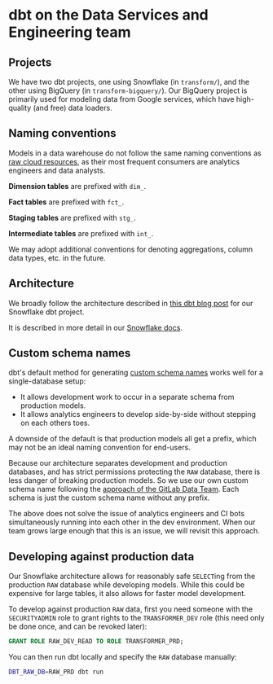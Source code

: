 # dbt on the Data Services and Engineering team

## Projects

We have two dbt projects, one using Snowflake (in `transform/`),
and the other using BigQuery (in `transform-bigquery/`).
Our BigQuery project is primarily used for modeling data from Google services, which
have high-quality (and free) data loaders.

## Naming conventions

Models in a data warehouse do not follow the same naming conventions as [raw cloud resources](./naming-conventions.md#general-approach),
as their most frequent consumers are analytics engineers and data analysts.

**Dimension tables** are prefixed with `dim_`.

**Fact tables** are prefixed with `fct_`.

**Staging tables** are prefixed with `stg_`.

**Intermediate tables** are prefixed with `int_`.

We may adopt additional conventions for denoting aggregations, column data types, etc. in the future.

## Architecture

We broadly follow the architecture described in
[this dbt blog post](https://www.getdbt.com/blog/how-we-configure-snowflake/)
for our Snowflake dbt project.

It is described in more detail in our [Snowflake docs](./snowflake.md#architecture).

## Custom schema names

dbt's default method for generating [custom schema names](https://docs.getdbt.com/docs/build/custom-schemas)
works well for a single-database setup:
* It allows development work to occur in a separate schema from production models.
* It allows analytics engineers to develop side-by-side without stepping on each others toes.

A downside of the default is that production models all get a prefix,
which may not be an ideal naming convention for end-users.

Because our architecture separates development and production databases,
and has strict permissions protecting the `RAW` database,
there is less danger of breaking production models.
So we use our own custom schema name following the [approach of the GitLab Data Team](https://gitlab.com/gitlab-data/analytics/-/blob/master/transform/snowflake-dbt/macros/utils/override/generate_schema_name.sql).
Each schema is just the custom schema name without any prefix.

The above does not solve the issue of analytics engineers and CI bots simultaneously running into each other in the dev environment.
When our team grows large enough that this is an issue,
we will revisit this approach.

## Developing against production data

Our Snowflake architecture allows for reasonably safe `SELECT`ing from the production `RAW` database while developing models.
While this could be expensive for large tables,
it also allows for faster model development.

To develop against production `RAW` data, first you need someone with the `SECURITYADMIN` role to grant rights to the `TRANSFORMER_DEV` role (this need only be done once, and can be revoked later):

```sql
GRANT ROLE RAW_DEV_READ TO ROLE TRANSFORMER_PRD;
```

You can then run dbt locally and specify the `RAW` database manually:

```bash
DBT_RAW_DB=RAW_PRD dbt run
```
